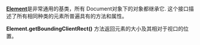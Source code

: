 [**Element**](https://developer.mozilla.org/zh-CN/docs/Web/API/Element)是非常通用的基类，所有 Document对象下的对象都继承它. 这个接口描述了所有相同种类的元素所普遍具有的方法和属性。

**Element.getBoundingClientRect()**
方法返回元素的大小及其相对于视口的位置。

